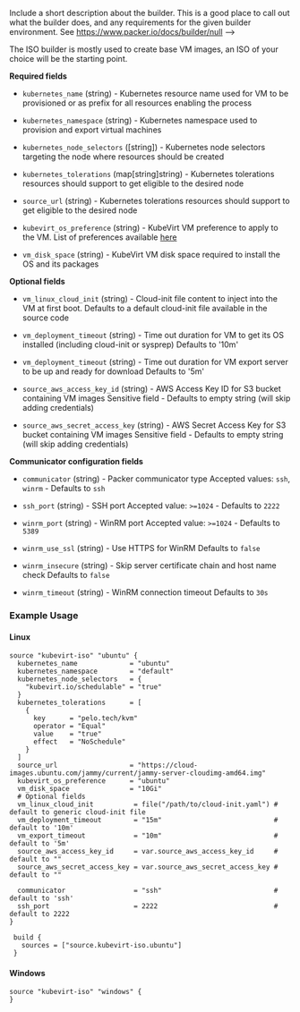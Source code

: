   Include a short description about the builder. This is a good place
  to call out what the builder does, and any requirements for the given
  builder environment. See https://www.packer.io/docs/builder/null
-->

The ISO builder is mostly used to create base VM images, an ISO of your choice will be the starting point.

<!-- Builder Configuration Fields -->

**Required fields**

- `kubernetes_name` (string) - Kubernetes resource name used for VM to be provisioned or as prefix for all resources enabling the process

- `kubernetes_namespace` (string) - Kubernetes namespace used to provision and export virtual machines

- `kubernetes_node_selectors` ([string]) - Kubernetes node selectors targeting the node where resources should be created

- `kubernetes_tolerations` (map[string]string) - Kubernetes tolerations resources should support to get eligible to the desired node

- `source_url` (string) - Kubernetes tolerations resources should support to get eligible to the desired node

- `kubevirt_os_preference` (string) - KubeVirt VM preference to apply to the VM. List of preferences available [here](https://github.com/kubevirt/common-instancetypes/tree/main/preferences)

- `vm_disk_space` (string) - KubeVirt VM disk space required to install the OS and its packages

<!--
  Optional Configuration Fields

  Configuration options that are not required or have reasonable defaults
  should be listed under the optionals section. Defaults values should be
  noted in the description of the field
-->

**Optional fields**

- `vm_linux_cloud_init` (string) - Cloud-init file content to inject into the VM at first boot.
Defaults to a default cloud-init file available in the source code

- `vm_deployment_timeout` (string) - Time out duration for VM to get its OS installed (including cloud-init or sysprep)
Defaults to '10m'

- `vm_deployment_timeout` (string) - Time out duration for VM export server to be up and ready for download
Defaults to '5m'

- `source_aws_access_key_id` (string) - AWS Access Key ID for S3 bucket containing VM images
Sensitive field - Defaults to empty string (will skip adding credentials)

- `source_aws_secret_access_key` (string) - AWS Secret Access Key for S3 bucket containing VM images
Sensitive field - Defaults to empty string (will skip adding credentials)

**Communicator configuration fields**

- `communicator` (string) - Packer communicator type
Accepted values: `ssh`, `winrm` - Defaults to `ssh`

- `ssh_port` (string) - SSH port
Accepted value: `>=1024` - Defaults to `2222`

- `winrm_port` (string) - WinRM port
Accepted value: `>=1024` - Defaults to `5389`

- `winrm_use_ssl` (string) - Use HTTPS for WinRM
Defaults to `false`

- `winrm_insecure` (string) - Skip server certificate chain and host name check
Defaults to `false`

- `winrm_timeout` (string) - WinRM connection timeout
Defaults to `30s`

<!--
  A basic example on the usage of the builder. Multiple examples
  can be provided to highlight various build configurations.

-->
### Example Usage

#### Linux
```hcl
source "kubevirt-iso" "ubuntu" {
  kubernetes_name             = "ubuntu"
  kubernetes_namespace        = "default"
  kubernetes_node_selectors   = {
    "kubevirt.io/schedulable" = "true"
  }
  kubernetes_tolerations      = [
    {
      key      = "pelo.tech/kvm"
      operator = "Equal"
      value    = "true"
      effect   = "NoSchedule"
    }
  ]
  source_url                  = "https://cloud-images.ubuntu.com/jammy/current/jammy-server-cloudimg-amd64.img"
  kubevirt_os_preference      = "ubuntu"
  vm_disk_space               = "10Gi"
  # Optional fields
  vm_linux_cloud_init          = file("/path/to/cloud-init.yaml") # default to generic cloud-init file
  vm_deployment_timeout        = "15m"                            # default to '10m'
  vm_export_timeout            = "10m"                            # default to '5m'
  source_aws_access_key_id     = var.source_aws_access_key_id     # default to ""
  source_aws_secret_access_key = var.source_aws_secret_access_key # default to ""

  communicator                 = "ssh"                            # default to 'ssh'
  ssh_port                     = 2222                             # default to 2222
}

 build {
   sources = ["source.kubevirt-iso.ubuntu"]
 }
```

#### Windows
```hcl
source "kubevirt-iso" "windows" {
}
```
